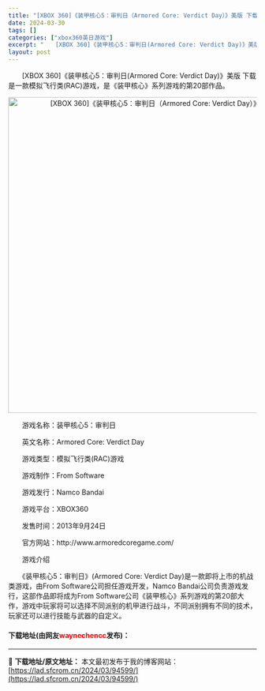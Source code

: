 ```yaml
---
title: "[XBOX 360]《装甲核心5：审判日（Armored Core: Verdict Day）》美版 下载"
date: 2024-03-30
tags: []
categories: ["xbox360英日游戏"]
excerpt: "　　[XBOX 360]《装甲核心5：审判日(Armored Core: Verdict Day)》美版 下载是一款模拟飞行类(RAC)游戏，是《装甲核心》系列游戏的第20部作品。 　　游戏名称：装甲核心5：审判日 　　英文名称：Armored Core: Verdict Day 　　游戏类型：模拟&hellip;"
layout: post
---
```


 <p>　　[XBOX 360]《装甲核心5：审判日(Armored Core: Verdict Day)》美版 下载是一款模拟飞行类(RAC)游戏，是《装甲核心》系列游戏的第20部作品。</p> <p align="center"><img align="" border="0" src="https://lad.sfcrom.cn/wp-content/uploads/2024/03/20240330_6607de000b00b.webp" width="640" alt="[XBOX 360]《装甲核心5：审判日（Armored Core: Verdict Day）》美版 下载" /></p> <p>　　游戏名称：装甲核心5：审判日</p> <p>　　英文名称：Armored Core: Verdict Day</p> <p>　　游戏类型：模拟飞行类(RAC)游戏</p> <p>　　游戏制作：From Software</p> <p>　　游戏发行：Namco Bandai</p> <p>　　游戏平台：XBOX360</p> <p>　　发售时间：2013年9月24日</p> <p>　　官方网站：http://www.armoredcoregame.com/</p> <p>　　游戏介绍</p> <p>　　《装甲核心5：审判日》(Armored Core: Verdict Day)是一款即将上市的机战类游戏，由From Software公司担任游戏开发，Namco Bandai公司负责游戏发行，这部作品即将成为From Software公司《装甲核心》系列游戏的第20部大作，游戏中玩家将可以选择不同派别的机甲进行战斗，不同派别拥有不同的技术，玩家还可以进行技能与武器的自定义。</p> <p><h4>下载地址(由网友<font color="red">waynechencc</font>发布)：</h4></p> 

---
📖 **下载地址/原文地址：** 本文最初发布于我的博客网站：[https://lad.sfcrom.cn/2024/03/94599/](https://lad.sfcrom.cn/2024/03/94599/)
